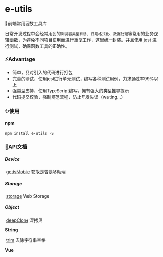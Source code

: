 # e-utils
🤞前端常用函数工具库

日常开发过程中会经常用到的`浏览器类型判断`、`日期格式化`、`数据处理`等常用的业务逻辑函数，为避免不同项目使用而进行重复工作，这里统一封装。并且使用 jest 进行测试，确保函数工具的正确性。

### ⚡️Advantage

- 简单，只对引入的代码进行打包
- 完善的测试，使用jest进行单元测试，编写各种测试用例，力求通过率99%以上
- 强类型支持，使用TypeScript编写，拥有强大的类型推导提示
- 代码提交校验，强制规范流程，防止开发失误（waiting...）

### ✨使用

#### npm

```powershell
npm install e-utils -S
```

### 🎉API文档

##### Device

​		[getIsMobile](https://github.com/yml-qq/e-utils/blob/main/src/device/getIsMobile.ts)                           获取是否是移动端

##### Storage

​		[storage](https://github.com/yml-qq/e-utils/blob/main/src/storage/storage.ts)                                  Web Storage

##### Object

​		[deepClone](https://github.com/yml-qq/e-utils/blob/main/src/object/deepClone.ts)                            深拷贝

**String**

​		[trim](https://github.com/yml-qq/e-utils/blob/main/src/string/trim.ts)                                        去除字符串空格

**Vue**

​		
